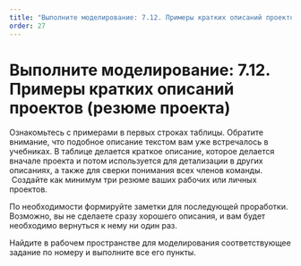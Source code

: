 ```yaml
---
title: "Выполните моделирование: 7.12. Примеры кратких описаний проектов (резюме проекта)"
order: 27
---
```


# Выполните моделирование: 7.12. Примеры кратких описаний проектов (резюме проекта)



Ознакомьтесь с примерами в первых строках таблицы. Обратите внимание, что подобное описание текстом вам уже встречалось в учебниках. В таблице делается краткое описание, которое делается вначале проекта и потом используется для детализации в других описаниях, а также для сверки понимания всех членов команды.  Создайте как минимум три резюме ваших рабочих или личных проектов.

По необходимости формируйте заметки для последующей проработки. Возможно, вы не сделаете сразу хорошего описания, и вам будет необходимо вернуться к нему ни один раз.

Найдите в рабочем пространстве для моделирования соответствующее задание по номеру и выполните все его пункты.

